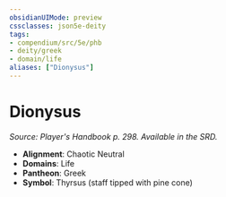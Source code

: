 ```yaml
---
obsidianUIMode: preview
cssclasses: json5e-deity
tags:
- compendium/src/5e/phb
- deity/greek
- domain/life
aliases: ["Dionysus"]
---
```

# Dionysus
*Source: Player's Handbook p. 298. Available in the SRD.* 

- **Alignment**: Chaotic Neutral
- **Domains**: Life
- **Pantheon**: Greek
- **Symbol**: Thyrsus (staff tipped with pine cone)